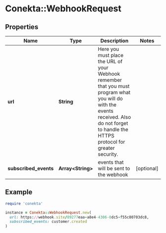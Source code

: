 # Conekta::WebhookRequest

## Properties

| Name | Type | Description | Notes |
| ---- | ---- | ----------- | ----- |
| **url** | **String** | Here you must place the URL of your Webhook remember that you must program what you will do with the events received. Also do not forget to handle the HTTPS protocol for greater security. |  |
| **subscribed_events** | **Array&lt;String&gt;** | events that will be sent to the webhook | [optional] |

## Example

```ruby
require 'conekta'

instance = Conekta::WebhookRequest.new(
  url: https://webhook.site/89277eaa-a8e4-4306-8dc5-f55c80703dc8,
  subscribed_events: customer.created
)
```

